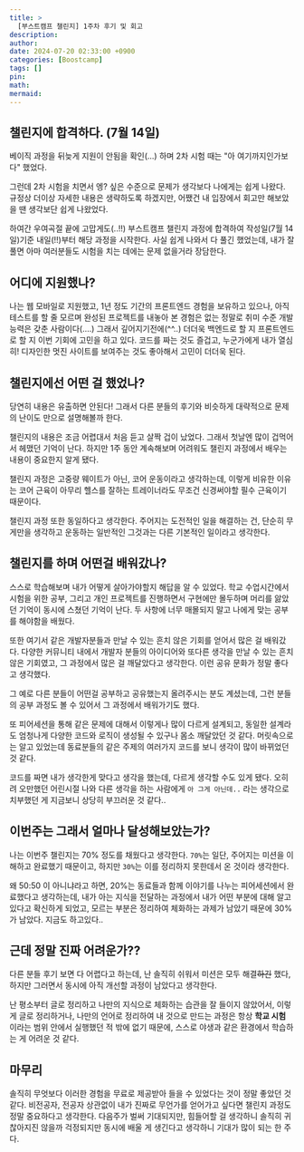 ```yaml
---
title: >
  [부스트캠프 챌린지] 1주차 후기 및 회고
description:
author:
date: 2024-07-20 02:33:00 +0900
categories: [Boostcamp]
tags: []
pin:
math:
mermaid:
---
```


## 챌린지에 합격하다. (7월 14일)

베이직 과정을 뒤늦게 지원이 안됨을 확인(...) 하며 2차 시험 때는 "아 여기까지인가보다" 했었다.

그런데 2차 시험을 치면서 엥? 싶은 수준으로 문제가 생각보다 나에게는 쉽게 나왔다. 규정상 더이상 자세한 내용은 생략하도록 하겠지만, 어쨌건 내 입장에서 회고만 해보았을 땐 생각보단 쉽게 나왔었다.

하여간 우여곡절 끝에 고맙게도(..!!) 부스트캠프 챌린지 과정에 합격하여 작성일(7월 14일)기준 내일(!!)부터 해당 과정을 시작한다. 사실 쉽게 나와서 다 풀긴 했었는데, 내가 잘 풀면 아마 여러분들도 시험을 치는 데에는 문제 없을거라 장담한다.

## 어디에 지원했나?

나는 웹 모바일로 지원했고, 1년 정도 기간의 프론트엔드 경험을 보유하고 있으나,
아직 테스트를 할 줄 모르며 완성된 프로젝트를 내놓아 본 경험은 없는 정말로 취미 수준 개발 능력은 갖춘 사람이다(....)
그래서 깊어지기전에(^^..) 더더욱 백엔드로 할 지 프론트엔드로 할 지 이번 기회에 고민을 하고 있다.
코드를 짜는 것도 즐겁고, 누군가에게 내가 열심히! 디자인한 멋진 사이트를 보여주는 것도 좋아해서 고민이 더더욱 된다.

## 챌린지에선 어떤 걸 했었나?

당연히 내용은 유출하면 안된다! 그래서 다른 분들의 후기와 비슷하게 대략적으로 문제의 난이도 만으로 설명해볼까 한다.

챌린지의 내용은 조금 어렵대서 처음 듣고 살짝 겁이 났었다. 그래서 첫날엔 많이 겁먹어서 헤맸던 기억이 난다.
하지만 1주 동안 계속해보며 어려워도 챌린지 과정에서 배우는 내용이 중요한지 알게 됐다.

챌린지 과정은 고중량 웨이트가 아닌, 코어 운동이라고 생각하는데,
이렇게 비유한 이유는 코어 근육이 아무리 헬스를 잘하는 트레이너라도 무조건 신경써야할 필수 근육이기 때문이다.

챌린지 과정 또한 동일하다고 생각한다. 주어지는 도전적인 일을 해결하는 건,
단순히 무게만을 생각하고 운동하는 일반적인 그것과는 다른 기본적인 일이라고 생각한다.

## 챌린지를 하며 어떤걸 배워갔나?

스스로 학습해보며 내가 어떻게 살아가야할지 해답을 알 수 있었다.
학교 수업시간에서 시험을 위한 공부, 그리고 개인 프로젝트를 진행하면서 구현에만 몰두하며 머리를 앓았던 기억이 동시에 스쳤던 기억이 난다.
두 사항에 너무 매몰되지 말고 나에게 맞는 공부를 해야함을 배웠다.

또한 여기서 같은 개발자분들과 만날 수 있는 흔치 않은 기회를 얻어서 많은 걸 배워갔다.
다양한 커뮤니티 내에서 개발자 분들의 아이디어와 또다른 생각을 만날 수 있는 흔치 않은 기회였고,
그 과정에서 많은 걸 깨달았다고 생각한다. 이런 공유 문화가 정말 좋다고 생각했다.

그 예로 다른 분들이 어떤걸 공부하고 공유했는지 올려주시는 분도 계셨는데, 그런 분들의 공부 과정도 볼 수 있어서 그 과정에서 배워가기도 했다.

또 피어세션을 통해 같은 문제에 대해서 이렇게나 많이 다르게 설계되고,
동일한 설계라도 엄청나게 다양한 코드와 로직이 생성될 수 있구나 몸소 깨달았던 것 같다.
머릿속으로는 알고 있었는데 동료분들의 같은 주제의
여러가지 코드를 보니 생각이 많이 바뀌었던 것 같다.

코드를 짜면 내가 생각한게 맞다고 생각을 했는데, 다르게 생각할 수도 있게 됐다.
오히려 오만했던 어린시절 나와 다른 생각을 하는 사람에게
`아 그게 아닌데..` 라는 생각으로 치부했던 게 지금보니 상당히 부끄러운 것 같다..

## 이번주는 그래서 얼마나 달성해보았는가?

나는 이번주 챌린지는 70% 정도를 채웠다고 생각한다.
`70%`는 일단, 주어지는 미션을 이해하고 완료했기 때문이고, 하지만 `30%`는 이를 정리하지 못한데서 온 것이라 생각한다.

왜 50:50 이 아니냐라고 하면, 20%는 동료들과 함께 이야기를 나누는 피어세션에서 완료했다고 생각하는데,
내가 아는 지식을 전달하는 과정에서 내가 어떤 부분에 대해 알고 있다고 확신하게 되었고,
모르는 부분은 정리하여 체화하는 과제가 남았기 때문에 30%가 남았다. 지금도 하고있다..

## 근데 정말 진짜 어려운가??

다른 분들 후기 보면 다 어렵다고 하는데, 난 솔직히 쉬워서 미션은 모두 해결~~하긴~~ 했다,
하지만 그러면서 동시에 아직 개선할 과정이 남았다고 생각한다.

난 평소부터 글로 정리하고 나만의 지식으로 체화하는 습관을 잘 들이지 않았어서,
이렇게 글로 정리하거나, 나만의 언어로 정리하여 내 것으로 만드는 과정은
항상 **학교 시험** 이라는 범위 안에서 실행했던 적 밖에 없기 때문에,
스스로 야생과 같은 환경에서 학습하는 게 어려운 것 같다.

## 마무리

솔직히 무엇보다 이러한 경험을 무료로 제공받아 들을 수 있었다는 것이 정말 좋았던 것 같다.
비전공자, 전공자 상관없이 내가 진짜로 무언가를 얻어가고 싶다면 챌린지 과정도 정말
중요하다고 생각한다. 다음주가 벌써 기대되지만, 힘들어할 걸 생각하니
솔직히 귀찮아지진 않을까 걱정되지만 동시에 배울 게 생긴다고 생각하니
기대가 많이 되는 한 주다.
